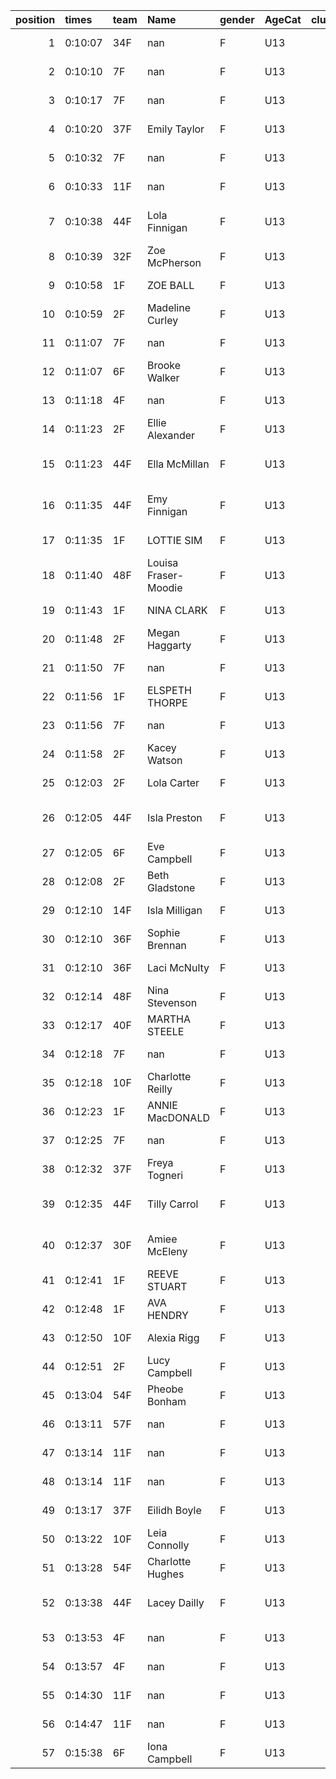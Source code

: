 |   position | times   | team   | Name                 | gender   | AgeCat   |   clubnumber | Club name                  | Website                               |   finishPosition |
|-----------:|:--------|:-------|:---------------------|:---------|:---------|-------------:|:---------------------------|:--------------------------------------|-----------------:|
|          1 | 0:10:07 | 34F    | nan                  | F        | U13      |           34 | Kilbarchan AAC             | https://kilbarchanaac.org.uk/         |                1 |
|          2 | 0:10:10 | 7F     | nan                  | F        | U13      |            7 | Giffnock North AC          | https://www.giffnocknorth.co.uk/      |                2 |
|          3 | 0:10:17 | 7F     | nan                  | F        | U13      |            7 | Giffnock North AC          | https://www.giffnocknorth.co.uk/      |                3 |
|          4 | 0:10:20 | 37F    | Emily Taylor         | F        | U13      |           37 | Law & District AAC         | http://www.lawaac.co.uk/              |                4 |
|          5 | 0:10:32 | 7F     | nan                  | F        | U13      |            7 | Giffnock North AC          | https://www.giffnocknorth.co.uk/      |                5 |
|          6 | 0:10:33 | 11F    | nan                  | F        | U13      |           11 | Airdrie Harriers           | http://airdrieharriers.org/           |                6 |
|          7 | 0:10:38 | 44F    | Lola Finnigan        | F        | U13      |           44 | North Ayrshire AAC         | https://naathletics.co.uk/            |                7 |
|          8 | 0:10:39 | 32F    | Zoe McPherson        | F        | U13      |           32 | Helensburgh AAC            | https://www.helensburghaac.com/       |                8 |
|          9 | 0:10:58 | 1F     | ZOE BALL             | F        | U13      |            1 | East Kilbride AC           | http://www.ekac.org.uk/               |                9 |
|         10 | 0:10:59 | 2F     | Madeline Curley      | F        | U13      |            2 | Kilmarnock H&AC            | http://www.kilmarnockharriers.com/    |               10 |
|         11 | 0:11:07 | 7F     | nan                  | F        | U13      |            7 | Giffnock North AC          | https://www.giffnocknorth.co.uk/      |               11 |
|         12 | 0:11:07 | 6F     | Brooke Walker        | F        | U13      |            6 | Cambuslang Harriers        | https://cambuslangharriers.org/       |               12 |
|         13 | 0:11:18 | 4F     | nan                  | F        | U13      |            4 | Inverclyde AC              | https://www.inverclydeac.org/         |               13 |
|         14 | 0:11:23 | 2F     | Ellie Alexander      | F        | U13      |            2 | Kilmarnock H&AC            | http://www.kilmarnockharriers.com/    |               14 |
|         15 | 0:11:23 | 44F    | Ella McMillan        | F        | U13      |           44 | North Ayrshire AAC         | https://naathletics.co.uk/            |               15 |
|         16 | 0:11:35 | 44F    | Emy Finnigan         | F        | U13      |           44 | North Ayrshire AAC         | https://naathletics.co.uk/            |               16 |
|         17 | 0:11:35 | 1F     | LOTTIE SIM           | F        | U13      |            1 | East Kilbride AC           | http://www.ekac.org.uk/               |               17 |
|         18 | 0:11:40 | 48F    | Louisa Fraser-Moodie | F        | U13      |           48 | Springburn Harriers        | https://www.springburnharriers.co.uk/ |               18 |
|         19 | 0:11:43 | 1F     | NINA CLARK           | F        | U13      |            1 | East Kilbride AC           | http://www.ekac.org.uk/               |               19 |
|         20 | 0:11:48 | 2F     | Megan Haggarty       | F        | U13      |            2 | Kilmarnock H&AC            | http://www.kilmarnockharriers.com/    |               20 |
|         21 | 0:11:50 | 7F     | nan                  | F        | U13      |            7 | Giffnock North AC          | https://www.giffnocknorth.co.uk/      |               21 |
|         22 | 0:11:56 | 1F     | ELSPETH THORPE       | F        | U13      |            1 | East Kilbride AC           | http://www.ekac.org.uk/               |               22 |
|         23 | 0:11:56 | 7F     | nan                  | F        | U13      |            7 | Giffnock North AC          | https://www.giffnocknorth.co.uk/      |               23 |
|         24 | 0:11:58 | 2F     | Kacey Watson         | F        | U13      |            2 | Kilmarnock H&AC            | http://www.kilmarnockharriers.com/    |               24 |
|         25 | 0:12:03 | 2F     | Lola Carter          | F        | U13      |            2 | Kilmarnock H&AC            | http://www.kilmarnockharriers.com/    |               25 |
|         26 | 0:12:05 | 44F    | Isla Preston         | F        | U13      |           44 | North Ayrshire AAC         | https://naathletics.co.uk/            |               26 |
|         27 | 0:12:05 | 6F     | Eve Campbell         | F        | U13      |            6 | Cambuslang Harriers        | https://cambuslangharriers.org/       |               27 |
|         28 | 0:12:08 | 2F     | Beth Gladstone       | F        | U13      |            2 | Kilmarnock H&AC            | http://www.kilmarnockharriers.com/    |               28 |
|         29 | 0:12:10 | 14F    | Isla Milligan        | F        | U13      |           14 | Ayr Seaforth AC            | https://www.ayrseaforth.co.uk/        |               29 |
|         30 | 0:12:10 | 36F    | Sophie Brennan       | F        | U13      |           36 | Larkhall YMCA              | https://www.larkhallymcaharriers.org  |               30 |
|         31 | 0:12:10 | 36F    | Laci McNulty         | F        | U13      |           36 | Larkhall YMCA              | https://www.larkhallymcaharriers.org  |               31 |
|         32 | 0:12:14 | 48F    | Nina Stevenson       | F        | U13      |           48 | Springburn Harriers        | https://www.springburnharriers.co.uk/ |               32 |
|         33 | 0:12:17 | 40F    | MARTHA STEELE        | F        | U13      |           40 | Motherwell AC              | https://motherwellac.com/             |               33 |
|         34 | 0:12:18 | 7F     | nan                  | F        | U13      |            7 | Giffnock North AC          | https://www.giffnocknorth.co.uk/      |               34 |
|         35 | 0:12:18 | 10F    | Charlotte Reilly     | F        | U13      |           10 | Shettleston Harriers       | http://shettlestonharriers.org.uk/    |               35 |
|         36 | 0:12:23 | 1F     | ANNIE MacDONALD      | F        | U13      |            1 | East Kilbride AC           | http://www.ekac.org.uk/               |               36 |
|         37 | 0:12:25 | 7F     | nan                  | F        | U13      |            7 | Giffnock North AC          | https://www.giffnocknorth.co.uk/      |               37 |
|         38 | 0:12:32 | 37F    | Freya Togneri        | F        | U13      |           37 | Law & District AAC         | http://www.lawaac.co.uk/              |               38 |
|         39 | 0:12:35 | 44F    | Tilly Carrol         | F        | U13      |           44 | North Ayrshire AAC         | https://naathletics.co.uk/            |               39 |
|         40 | 0:12:37 | 30F    | Amiee McEleny        | F        | U13      |           30 | Greenock Glenpark Harriers | https://greenockglenparkharriers.com/ |               40 |
|         41 | 0:12:41 | 1F     | REEVE STUART         | F        | U13      |            1 | East Kilbride AC           | http://www.ekac.org.uk/               |               41 |
|         42 | 0:12:48 | 1F     | AVA HENDRY           | F        | U13      |            1 | East Kilbride AC           | http://www.ekac.org.uk/               |               42 |
|         43 | 0:12:50 | 10F    | Alexia Rigg          | F        | U13      |           10 | Shettleston Harriers       | http://shettlestonharriers.org.uk/    |               43 |
|         44 | 0:12:51 | 2F     | Lucy Campbell        | F        | U13      |            2 | Kilmarnock H&AC            | http://www.kilmarnockharriers.com/    |               44 |
|         45 | 0:13:04 | 54F    | Pheobe Bonham        | F        | U13      |           54 | VP-Glasgow                 | https://www.vp-glasgow.com            |               45 |
|         46 | 0:13:11 | 57F    | nan                  | F        | U13      |           57 | Whitemoss AAC              | https://whitemossaac.co.uk/           |               46 |
|         47 | 0:13:14 | 11F    | nan                  | F        | U13      |           11 | Airdrie Harriers           | http://airdrieharriers.org/           |               47 |
|         48 | 0:13:14 | 11F    | nan                  | F        | U13      |           11 | Airdrie Harriers           | http://airdrieharriers.org/           |               48 |
|         49 | 0:13:17 | 37F    | Eilidh Boyle         | F        | U13      |           37 | Law & District AAC         | http://www.lawaac.co.uk/              |               49 |
|         50 | 0:13:22 | 10F    | Leia Connolly        | F        | U13      |           10 | Shettleston Harriers       | http://shettlestonharriers.org.uk/    |               50 |
|         51 | 0:13:28 | 54F    | Charlotte Hughes     | F        | U13      |           54 | VP-Glasgow                 | https://www.vp-glasgow.com            |               51 |
|         52 | 0:13:38 | 44F    | Lacey Dailly         | F        | U13      |           44 | North Ayrshire AAC         | https://naathletics.co.uk/            |               52 |
|         53 | 0:13:53 | 4F     | nan                  | F        | U13      |            4 | Inverclyde AC              | https://www.inverclydeac.org/         |               53 |
|         54 | 0:13:57 | 4F     | nan                  | F        | U13      |            4 | Inverclyde AC              | https://www.inverclydeac.org/         |               54 |
|         55 | 0:14:30 | 11F    | nan                  | F        | U13      |           11 | Airdrie Harriers           | http://airdrieharriers.org/           |               55 |
|         56 | 0:14:47 | 11F    | nan                  | F        | U13      |           11 | Airdrie Harriers           | http://airdrieharriers.org/           |               56 |
|         57 | 0:15:38 | 6F     | Iona Campbell        | F        | U13      |            6 | Cambuslang Harriers        | https://cambuslangharriers.org/       |               57 |